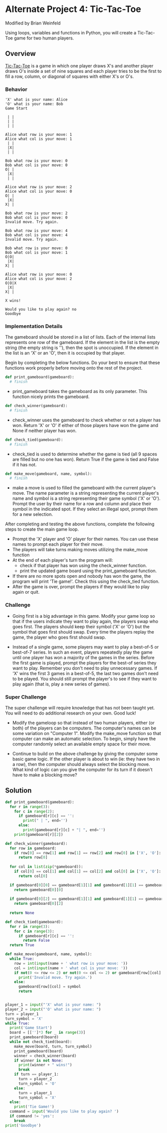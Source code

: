 # Alternate Project 4: Tic-Tac-Toe
Modified by Brian Weinfeld

Using loops, variables and functions in Python, you will create a Tic-Tac-Toe game for two human players. 

## Overview

[Tic-Tac-Toe](http://www.merriam-webster.com/dictionary/tic-tac-toe) is a game in which one player draws X's and another player draws O's inside a set of nine squares and each player tries to be the first to fill a row, column, or diagonal of squares with either X's or O's.

### Behavior

```
'X' what is your name: Alice
'O' what is your name: Bob
Game Start

 | |
 | |
 | |
 
Alice what row is your move: 1
Alice what col is your move: 1
 | |
 |X|
 | |
 
Bob what row is your move: 0
Bob what col is your move: 0
O| |
 |X|
 | |
 
Alice what row is your move: 2
Alice what col is your move: 0
O| |
 |X|
X| |

Bob what row is your move: 2
Bob what col is your move: 0
Invalid move. Try again.

Bob what row is your move: 4
Bob what col is your move: 4
Invalid move. Try again.

Bob what row is your move: 0
Bob what col is your move: 1
O|O|
 |X|
X| |

Alice what row is your move: 0
Alice what col is your move: 2
O|O|X
 |X|
X| |

X wins!

Would you like to play again? no
Goodbye
```

### Implementation Details

The gameboard should be stored in a list of lists. Each of the internal lists represents one row of the gameboard. If the element in the list is the empty string (the empty string is ''), then the spot is unoccupied. If the element in the list is an 'X' or an 'O', then it is occupied by that player.

Begin by completing the below functions. Do your best to ensure that these functions work properly before moving onto the rest of the project.

```python
def print_gameboard(gameboard):
  # finish
```

* print_gameboard takes the gameboard as its only parameter. This function nicely prints the gameboard.

```python
def check_winner(gameboard):
  # finish
```

* check_winner uses the gameboard to check whether or not a player has won. Return 'X' or 'O' if either of those players have won the game and None if neither player has won.

```python
def check_tied(gameboard):
  # finish
```
* check_tied is used to determine whether the game is tied (all 9 spaces are filled but no one has won). Return True if the game is tied and False if it has not.

```python
def make_move(gameboard, name, symbol):
  # finish
```

* make a move is used to filled the gameboard with the current player's move. The name parameter is a string representing the current player's name and symbol is a string representing their game symbol ('X' or 'O'). Prompt the user by their name for a row and column and place their symbol in the indicated spot. If they select an illegal spot, prompt them for a new selection.

After completing and testing the above functions, complete the following steps to create the main game loop.

* Prompt the 'X' player and 'O' player for their names. You can use these names to prompt each player for their move.
* The players will take turns making moves utilizing the make_move function
* At the end of each player's turn the program will:
  * check if that player has won using the check_winner function.
  * print the updated game board using the print_gameboard function.
* If there are no more spots open and nobody has won the game, the program will print 'Tie game!'. Check this using the check_tied function.
* After the game is over, prompt the players if they would like to play again or quit.

### Challenge

* Going first is a big advantage in this game. Modify your game loop so that if the users indicate they want to play again, the players swap who goes first. The players should keep their symbol ('X' or 'O') but the symbol that goes first should swap. Every time the players replay the game, the player who goes first should swap.

* Instead of a single game, some players may want to play a best-of-5 or best-of-7 series. In such an event, players repeatedly play the game until one player has won a majority of the games in the series. Before the first game is played, prompt the players for the best-of series they want to play. Remember you don't need to play unnecessary games. If 'X' wins the first 3 games in a best-of-5, the last two games don't need to be played. You should still prompt the player's to see if they want to play again (that is, play a new series of games).

### Super Challenge

The super challenge will require knowledge that has not been taught yet. You will need to do additional research on your own. Good luck!

* Modify the gameloop so that instead of two human players, either (or both) of the players can be computers. The computer's names can be some variation on "Computer 1". Modify the make_move function so that computer can make an automatic selection. To begin, simply have the computer randomly select an available empty space for their move.

* Continue to build on the above challenge by giving the computer some basic game logic. If the other player is about to win (ie: they have two in a row), then the computer should always select the blocking move. What kind of logic can you give the computer for its turn if it doesn't have to make a blocking move?

## Solution

```python
def print_gameboard(gameboard):
  for r in range(3):
    for c in range(2):
      if gameboard[r][c] == '':
        print(" | ", end='')
      else:
        print(gameboard[r][c] + "| ", end='')
    print(gameboard[r][2])

def check_winner(gameboard):
  for row in gameboard:
    if row[0] == row[1] and row[1] == row[2] and row[0] in ['X', 'O']:
      return row[0]
  
  for col in list(zip(*gameboard)):
    if col[0] == col[1] and col[1] == col[2] and col[0] in ['X', 'O']:
      return col[0]

  if gameboard[0][0] == gameboard[1][1] and gameboard[1][1] == gameboard[2][2] and gameboard[0][0] in ['X', 'O']:
    return gameboard[0][0]
  
  if gameboard[0][2] == gameboard[1][1] and gameboard[1][1] == gameboard[2][0] and gameboard[0][2] in ['X', 'O']:
    return gameboard[0][2]
  
  return None

def check_tied(gameboard):
  for r in range(3):
    for c in range(3):
      if gameboard[r][c] == '':
        return False
  return True

def make_move(gameboard, name, symbol):
  while True:
    row = int(input(name + ' what row is your move: '))
    col = int(input(name + ' what col is your move: '))
    if not(0 <= row <= 2) or not(0 <= col <= 2) or gameboard[row][col] != '':
      print('Invalid move. Try again.')
    else:
      gameboard[row][col] = symbol
      return


player_1 = input("'X' what is your name: ")
player_2 = input("'O' what is your name: ")
turn = player_1
turn_symbol = 'X'
while True:
  print('Game Start')
  board = [['']*3 for _ in range(3)]
  print_gameboard(board)
  while not check_tied(board):
    make_move(board, turn, turn_symbol)
    print_gameboard(board)
    winner = check_winner(board)
    if winner is not None:
      print(winner + " wins!")
      break
    if turn == player_1:
      turn = player_2
      turn_symbol = 'O'
    else:
      turn = player_1
      turn_symbol = 'X'
  else:
    print('Tie Game!')
  command = input('Would you like to play again? ')
  if command != 'yes':
    break
print('Goodbye')
```
